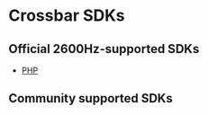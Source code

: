 # Crossbar SDKs

## Official 2600Hz-supported SDKs

- [PHP](https://github.com/2600hz/kazoo-php-sdk)

## Community supported SDKs
